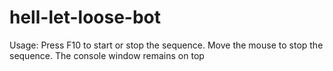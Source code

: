 # hell-let-loose-bot
Usage:
Press F10 to start or stop the sequence.
Move the mouse to stop the sequence.
The console window remains on top
